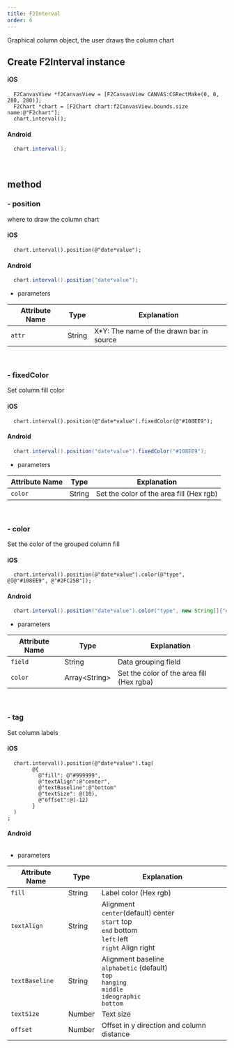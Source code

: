 ```yaml
---
title: F2Interval
order: 6
---
```


Graphical column object, the user draws the column chart

## Create F2Interval instance
#### iOS
````obj-c
  F2CanvasView *f2CanvasView = [F2CanvasView CANVAS:CGRectMake(0, 0, 280, 280)];
  F2Chart *chart = [F2Chart chart:f2CanvasView.bounds.size name:@"F2chart"];
  chart.interval();
````

#### Android
````java
  chart.interval();
````
<br/>

## method
### - position
where to draw the column chart
#### iOS
````obj-c
  chart.interval().position(@"date*value");
````
#### Android
````java
  chart.interval().position("date*value");
````
- parameters

| **Attribute Name** | **Type** | **Explanation** |
| --- | --- | --- |
| `attr`| String | X*Y: The name of the drawn bar in source

<br/>

### - fixedColor
Set column fill color
#### iOS
````obj-c
  chart.interval().position(@"date*value").fixedColor(@"#108EE9");
````
#### Android
````java
  chart.interval().position("date*value").fixedColor("#108EE9");
````
- parameters

| **Attribute Name** | **Type** | **Explanation** |
| --- | --- | --- |
| `color`| String | Set the color of the area fill (Hex rgb)
<br/>

### - color
Set the color of the grouped column fill
#### iOS
````obj-c
  chart.interval().position(@"date*value").color(@"type", @[@"#108EE9", @"#2FC25B"]);
````
#### Android
````java
  chart.interval().position("date*value").color("type", new String[]{"#108EE9", "#2FC25B"});
````
- parameters

| **Attribute Name** | **Type** | **Explanation** |
| --- | --- | --- |
| `field`| String | Data grouping field
| `color`| Array&lt;String&gt; | Set the color of the area fill (Hex rgba)
<br/>

### - tag
Set column labels
#### iOS
````obj-c
  chart.interval().position(@"date*value").tag(
        @{
          @"fill": @"#999999",
          @"textAlign":@"center",
          @"textBaseline":@"bottom"
          @"textSize": @(10),
          @"offset":@(-12)
        }
  )
;
````
#### Android
````java
````
- parameters

| **Attribute Name** | **Type** | **Explanation** |
| --- | --- | --- |
| `fill`| String | Label color (Hex rgb)
| `textAlign`| String | Alignment<br/>`center`(default) center<br/>`start` top<br/>`end` bottom<br/>`left` left<br />`right` Align right
| `textBaseline`| String | Alignment baseline<br/>`alphabetic` (default) <br/>`top` <br/>`hanging` <br/>`middle` <br/>`ideographic` <br />`bottom`
| `textSize`| Number | Text size
| `offset`| Number | Offset in y direction and column distance